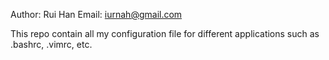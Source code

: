Author: Rui Han
Email: iurnah@gmail.com

This repo contain all my configuration file for different applications such as
.bashrc, .vimrc, etc.
